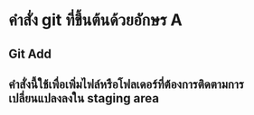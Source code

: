# คำสั่ง git ที่ขึ้นต้นด้วยอักษร A
## Git Add
## คำสั่งนี้ใช้เพื่อเพิ่มไฟล์หรือโฟลเดอร์ที่ต้องการติดตามการเปลี่ยนแปลงลงใน staging area
